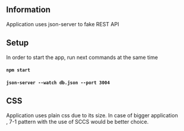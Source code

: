 ## Information

Application uses json-server to fake REST API

## Setup

In order to start the app, run next commands at the same time

#### `npm start`

#### `json-server --watch db.json --port 3004`

## CSS

Application uses plain css due to its size. In case
of bigger application <br>, 7-1 pattern with the use of SCCS would be better choice.
